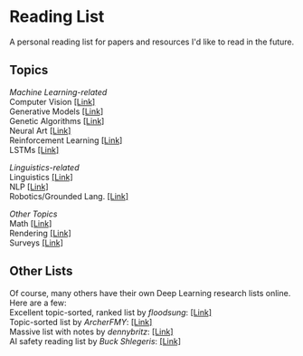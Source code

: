 # Reading List
A personal reading list for papers and resources I'd like to read in the future.

## Topics
*Machine Learning-related*  
Computer Vision [[Link]](https://github.com/Benned-H/Reading_List/blob/master/Topics/Computer%20Vision.md)  
Generative Models [[Link]](https://github.com/Benned-H/Reading_List/blob/master/Topics/Generative%20Models.md)  
Genetic Algorithms [[Link]](https://github.com/Benned-H/Reading_List/blob/master/Topics/Genetic%20Algorithms.md)  
Neural Art [[Link]](https://github.com/Benned-H/Reading_List/blob/master/Topics/Neural%20Art.md)  
Reinforcement Learning [[Link]](https://github.com/Benned-H/Reading_List/blob/master/Topics/Reinforcement%20Learning.md)  
LSTMs [[Link]](https://github.com/Benned-H/Reading_List/blob/master/Topics/LSTMs.md)  

*Linguistics-related*  
Linguistics [[Link]](https://github.com/Benned-H/Reading_List/blob/master/Topics/Linguistics.md)  
NLP [[Link]](https://github.com/Benned-H/Reading_List/blob/master/Topics/NLP.md)  
Robotics/Grounded Lang. [[Link]](https://github.com/Benned-H/Reading_List/blob/master/Topics/RoboNLP.md)  

*Other Topics*  
Math [[Link]](https://github.com/Benned-H/Reading_List/blob/master/Topics/Mathematics.md)  
Rendering [[Link]](https://github.com/Benned-H/Reading_List/blob/master/Topics/Rendering.md)  
Surveys [[Link]](https://github.com/Benned-H/Reading_List/blob/master/Topics/Surveys.md)

## Other Lists  
Of course, many others have their own Deep Learning research lists online. Here are a few:  
Excellent topic-sorted, ranked list by *floodsung*: [[Link]](https://github.com/floodsung/Deep-Learning-Papers-Reading-Roadmap)  
Topic-sorted list by *ArcherFMY*: [[Link]](https://github.com/ArcherFMY/Paper_Reading_List)  
Massive list with notes by *dennybritz*: [[Link]](https://github.com/dennybritz/deeplearning-papernotes)  
AI safety reading list by *Buck Shlegeris*: [[Link]](http://shlegeris.com/ai-safety-reading-list)

